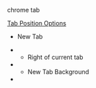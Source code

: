 
chrome tab

[Tab Position Options]()

- New Tab
- - Right of current tab
- - New Tab Background


-
